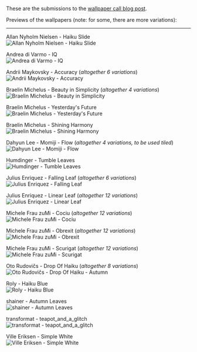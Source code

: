 These are the submissions to the [wallpaper call blog post](https://www.haiku-os.org/news/2020-10-04-wallpaper-contest).

Previews of the wallpapers (note: for some, there are more variations):

-----

Allan Nyholm Nielsen - Haiku Slide   
![Allan Nyholm Nielsen - Haiku Slide](_previews/allan-nyholm-nielsen_haiku-slide_preview.png)

Andrea di Varmo - IQ   
![Andrea di Varmo - IQ](_previews/andrea-di-varmo_iq_preview.png)

Andrii Maykovsky - Accuracy (*altogether 6 variations*)   
![Andrii Maykovsky - Accuracy](_previews/andrii-maykovski_preview.webp)

Braelin Michelus - Beauty in Simplicity (*altogether 4 variations*)   
![Braelin Michelus - Beauty in Simplicity](_previews/braelin-michelus_beauty-in-simplicity_preview.webp)

Braelin Michelus - Yesterday's Future   
![Braelin Michelus - Yesterday's Future](_previews/braelin-michelus_yesterdays-future_preview.png)

Braelin Michelus - Shining Harmony   
![Braelin Michelus - Shining Harmony](_previews/braelin-michelus_shining-harmony_preview.png)

Dahyun Lee - Momiji - Flow (*altogether 4 variations, to be used tiled*)   
![Dahyun Lee - Momiji - Flow](_previews/dahyun-lee_momiji_flow_preview.png)

Humdinger - Tumble Leaves   
![Humdinger - Tumble Leaves](_previews/humdinger_tumble-leaves_preview.png)

Julius Enriquez - Falling Leaf (*altogether 6 variations*)   
![Julius Enriquez - Falling Leaf](_previews/julius-enriquez_falling-leaf_preview.webp)

Julius Enriquez - Linear Leaf (*altogether 12 variations*)   
![Julius Enriquez - Linear Leaf](_previews/julius-enriquez_linear-leaf_preview.webp)

Michele Frau zuMi - Cociu (*altogether 12 variations*)   
![Michele Frau zuMi - Cociu](_previews/michele-frau-zumi_cociu_preview.webp)

Michele Frau zuMi - Obrexit (*altogether 12 variations*)   
![Michele Frau zuMi - Obrexit](_previews/michele-frau-zumi_obrexit_preview.webp)

Michele Frau zuMi - Scurigat (*altogether 12 variations*)   
![Michele Frau zuMi - Scurigat](_previews/michele-frau-zumi_scurigat_preview.webp)

Oto Rudovičs - Drop Of Haiku (*altogether 8 variations*)   
![Oto Rudovičs - Drop Of Haiku - Autumn](_previews/oto-rudovics_drop-of-haiku_preview.webp)

Roly - Haiku Blue   
![Roly - Haiku Blue](_previews/roly_haiku-blue_preview.png)

shainer - Autumn Leaves   
![shainer - Autumn Leaves](_previews/shainer_autumn-leaves_preview.png)

transformat - teapot_and_a_glitch   
![transformat - teapot_and_a_glitch](_previews/transformat_teapot_and_a_glitch-preview.png)

Ville Eriksen - Simple White   
![Ville Eriksen - Simple White](_previews/ville_eriksen_simple-white_preview.png)
